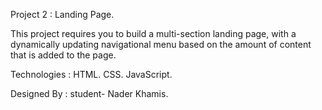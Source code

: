 Project 2 : Landing Page.

This project requires you to build a multi-section landing page, with a dynamically updating navigational menu based on the amount of content that is added to the page.

Technologies :
HTML.
CSS.
JavaScript.

Designed By :
student- Nader Khamis.